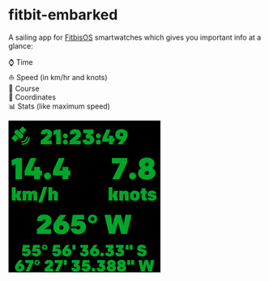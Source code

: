 # fitbit-embarked

A sailing app for [FitbisOS](https://www.fitbit.com/fitbitos) smartwatches which gives you important info at a glance:

⌚️ Time  
⛵️ Speed (in km/hr and knots)  
🔭 Course  
📍 Coordinates  
📊 Stats (like maximum speed)

![Screenshot](/demo.png?raw=true)
